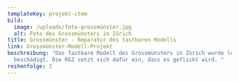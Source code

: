 ```yaml
---
templateKey: projekt-item
bild:
  image: /uploads/foto-grossmünster.jpg
  alt: Foto des Grossmünsters in Zürich
title: Grossmünster - Reparatur des tastbaren Modells
link: Grossmünster-Modell-Projekt
beschreibung: "Das Tastbare Modell des Grossmünsters in Zürich wurde leider
  beschädigt. Die RGZ setzt sich dafür ein, dass es geflickt wird. "
reihenfolge: 3
---
```

